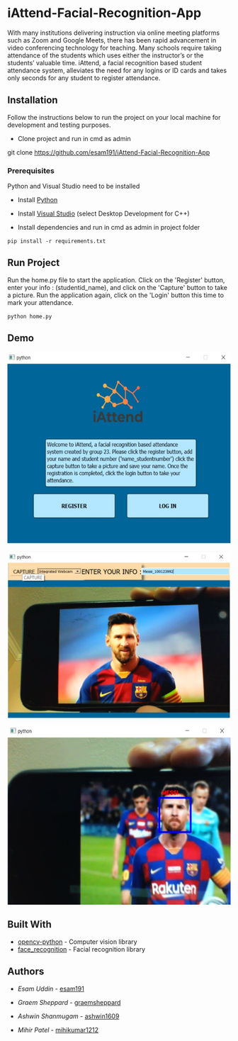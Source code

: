 # iAttend-Facial-Recognition-App

With many institutions delivering instruction via online meeting platforms such as Zoom and Google Meets, there has been rapid advancement in video conferencing technology for teaching. Many schools require taking attendance of the students which uses either the instructor’s or the students’ valuable time. iAttend, a facial recognition based student attendance system, alleviates the need for any logins or ID cards and takes only seconds for any student to register attendance.  

## Installation

Follow the instructions below to run the project on your local machine for development and testing purposes. 

- Clone project and run in cmd as admin

git clone https://github.com/esam191/iAttend-Facial-Recognition-App


### Prerequisites

Python and Visual Studio need to be installed 

- Install [Python](https://www.python.org/downloads/release/python-390/)
- Install [Visual Studio](https://visualstudio.microsoft.com/thank-you-downloading-visual-studio/?sku=Community&rel=16) (select Desktop Development for C++)

- Install dependencies and run in cmd as admin in project folder

```
pip install -r requirements.txt
```

## Run Project

Run the home.py file to start the application. Click on the 'Register' button, enter your info : (studentid_name), and click on the 'Capture' button to take a picture. Run the application again, click on the 'Login' button this time to mark your attendance.  
```
python home.py
```
## Demo

![Alt text](/img/home.JPG?raw=true "Home Window")

![Alt text](/img/register.JPG?raw=true "Register Window")

![Alt text](/img/attendance.JPG?raw=true "Login Window")


## Built With

* [opencv-python](https://pypi.org/project/opencv-python/) - Computer vision library 
* [face_recognition](https://pypi.org/project/face-recognition/) - Facial recognition library

## Authors

* *Esam Uddin* - [esam191](https://github.com/esam191)

* *Graem Sheppard* - [graemsheppard](https://github.com/graemsheppard)

* *Ashwin Shanmugam* - [ashwin1609](https://github.com/ashwin1609)

* *Mihir Patel* - [mihikumar1212](https://github.com/mihikumar1212)
